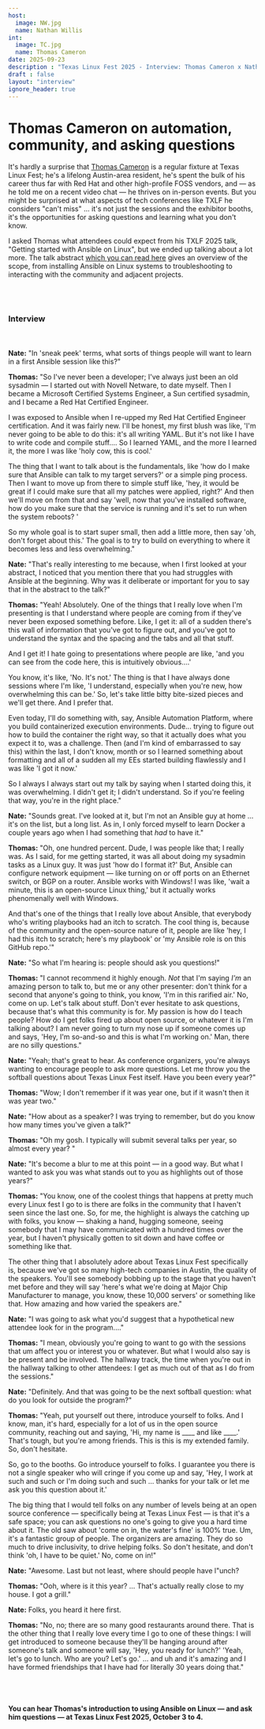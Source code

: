 ```yaml
---
host:
  image: NW.jpg
  name: Nathan Willis
int:
  image: TC.jpg
  name: Thomas Cameron
date: 2025-09-23
description : "Texas Linux Fest 2025 - Interview: Thomas Cameron x Nathan Willis"
draft : false
layout: "interview"
ignore_header: true
---
```


# Thomas Cameron on automation, community, and asking questions

It's hardly a surprise that [Thomas Cameron](https://2025.texaslinuxfest.org/speakers/thomas-cameron/) is a regular fixture at Texas Linux Fest; he's a lifelong Austin-area resident, he's spent the bulk of his career thus far with Red Hat and other high-profile FOSS vendors, and — as he told me on a recent video chat — he thrives on in-person events. But you might be surprised at what aspects of tech conferences like TXLF he considers "can't miss" ... it's not just the sessions and the exhibitor booths, it's the opportunities for asking questions and learning what you don't know.

I asked Thomas what attendees could expect from his TXLF 2025 talk, "Getting started with Ansible on Linux", but we ended up talking about a lot more. The talk abstract [which you can read here](https://2025.texaslinuxfest.org/talks/getting-started-with-ansible-on-linux/) gives an overview of the scope, from installing Ansible on Linux systems to troubleshooting to interacting with the community and adjacent projects.


<br /><br />
### Interview

<br /><br />
__Nate:__ "In 'sneak peek' terms, what sorts of things people will want to
learn in a first Ansible session like this?"

__Thomas:__ "So I've never been a developer; I've always just been an old
sysadmin — I started out with Novell Netware, to date myself. Then I
became a Microsoft Certified Systems Engineer, a Sun certified
sysadmin, and I became a Red Hat Certified Engineer.

I was exposed to Ansible when I re-upped my Red Hat Certified Engineer
certification. And it was fairly new. I'll be honest, my first
blush was like, 'I'm never going to be able to do this: it's all
writing YAML. But it's not like I have to write code and compile
stuff.... So I learned YAML, and the more I learned it, the more I was
like 'holy cow, this is cool.' 

The thing that I want to talk about is the fundamentals, like 'how
do I make sure that Ansible can talk to my target servers?' or a
simple ping process. Then I want to move up from there to simple stuff
like, 'hey, it would be great if I could make sure that all my
patches were applied, right?' And then we'll move on from that and
say 'well, now that you've installed software, how do you make sure
that the service is running and it's set to run when the system
reboots? '

So my whole goal is to start super small, then add a little more, then
say 'oh, don't forget about this.' The goal is to try to build on
everything to where it becomes less and less overwhelming."

__Nate:__ "That's really interesting to me because, when I first looked at
your abstract, I noticed that you mention there that you had struggles
with Ansible at the beginning. Why was it deliberate or important for
you to say that in the abstract to the talk?"

__Thomas:__ "Yeah! Absolutely. One of the things that I
really love when I'm presenting is that I understand
where people are coming from if they've never been exposed
something before. Like, I get it: all of a sudden there's this
wall of information that you've got to figure out, and you've got to
understand the syntax and the spacing and the tabs and all that
stuff.

And I get it! I hate going to presentations where people are like,
'and you can see from the code here, this is intuitively obvious....'

You know, it's like, 'No. It's not.' The thing is that I have
always done sessions where I'm like, 'I understand,
especially when you're new, how overwhelming this can be.' So,
let's take little bitty bite-sized pieces and we'll get there.
And I prefer that.

Even today, I'll do something with, say, Ansible Automation Platform,
where you build containerized execution environments. Dude... trying
to figure out how to build the container the right way, so that it
actually does what you expect it to, was a challenge. Then (and I'm
kind of embarrassed to say this) within the last, I don't know, month
or so I learned something about formatting and all of a sudden all my
EEs started building flawlessly and I was like 'I got it now.'

So I always I always start out my talk by saying when I started doing
this, it was overwhelming. I didn't get it; I didn't understand. So if
you're feeling that way, you're in the right place."

__Nate:__ "Sounds great. I've looked at it, but I'm not an Ansible guy at
home ... it's on the list, but a long list. As in, I only forced
myself to learn Docker a couple years ago when I had something that
<em>had</em> to have it."

__Thomas:__ "Oh, one hundred percent. Dude, I was people like that; I
really was. As I said, for me getting started, it was all about
doing my sysadmin tasks as a Linux guy. It was just 'how do I
format it?' But, Ansible can configure network equipment — like
turning on or off ports on an Ethernet switch, or BGP on a
router. Ansible works with Windows! I was like, 'wait a minute, this
is an  open-source Linux thing,' but it actually works phenomenally
well with Windows.

And that's one of the things that I really love about Ansible, that
everybody who's writing playbooks had an itch to scratch. The cool
thing is, because of the community and the open-source nature of it,
people are like 'hey, I had this itch to scratch; here's my playbook'
or 'my Ansible role is on this GitHub repo.'"

__Nate:__ "So what I'm hearing is: people should ask you questions!"

__Thomas:__ "I cannot recommend it highly enough. <em>Not</em> that I'm
saying <em>I'm</em> an amazing person to talk to, but me or any other
presenter: don't think for a second that anyone's going to think, you
know, 'I'm in this rarified air.' No, come on up. Let's  talk about
stuff. Don't ever hesitate to ask questions, because that's what this
community is for. My passion is how do I teach people? How do I get
folks fired up about open source, or whatever it is I'm talking about?
I am never going to turn my nose up if someone comes up and says,
'Hey,  I'm so-and-so and this is what I'm working on.' Man, there are
no silly questions."

__Nate:__ "Yeah; that's great to hear. As conference organizers, you're
always wanting to encourage people to ask more questions. Let me throw
you the softball questions about Texas Linux Fest itself. Have you
been every year?"

__Thomas:__ "Wow; I don't remember if it was year one, but if it wasn't
then it was year two."

__Nate:__ "How about as a speaker? I was trying to remember, but do you
know how many times you've given a talk?"

__Thomas:__ "Oh my gosh. I typically will submit several talks per year,
so almost every year? "

__Nate:__ "It's become a blur to me at this point — in a good way. But what
I wanted to ask you was what stands out to you as highlights out of
those years?"

__Thomas:__ "You know, one of the coolest things that happens at pretty
much every Linux fest I go to is there are folks in the community
that I haven't seen since the last one. So, for me, the highlight is
always the catching up with folks, you know — shaking a hand, hugging
someone, seeing somebody that I may have communicated with a hundred
times over the year, but I haven't physically gotten to sit down and
have coffee or something like that.

The other thing that I absolutely adore about Texas Linux Fest
specifically is, because we've got so many high-tech companies in
Austin, the quality of the speakers. You'll see somebody bobbing up to
the stage that you haven't met before and they will say 'here's what
we're doing at Major Chip Manufacturer to manage, you know, these
10,000 servers' or something like that. How amazing and how varied the
speakers are."

__Nate:__ "I was going to ask what you'd suggest that a hypothetical new
attendee look for in the program...."

__Thomas:__ "I mean, obviously you're going to want to go with the sessions
that um affect you or interest you or whatever. But what I would
also say is be present and be involved. The hallway track, the time
when you're out in the hallway talking to other attendees: I get as
much out of that as I do from the sessions."

__Nate:__ "Definitely. And that was going to be the next softball question:
what do you look for outside the program?"

__Thomas:__ "Yeah, put yourself out there, introduce yourself
to folks. And I know, man, it's hard, especially for a lot
of us in the open source community, reaching out and
saying, 'Hi, my name is ____ and like ____.' That's tough, but you're
among friends. This is this is my extended family. So, don't hesitate.

So, go to the booths. Go introduce yourself to folks. I guarantee you
there is not a single speaker who will cringe if you come up and
say, 'Hey, I work at such and such or I'm doing such and such ... 
thanks for your talk or let me ask you this question about it.'

The big thing that I would tell folks on any number of levels being at
an open source conference — specifically being at Texas Linux Fest —
is that it's a safe space; you can ask questions no one's going to give you
a hard time about it. The old saw about 'come on in, the water's fine'
is 100% true. Um, it's a fantastic group of people. The organizers are
amazing. They do so much to drive inclusivity, to drive helping
folks. So don't hesitate, and don't think 'oh, I have to be quiet.'
No, come on in!"

__Nate:__ "Awesome. Last but not least, where should people have l"unch?

__Thomas:__ "Ooh, where is it this year? ... That's actually really close
to my house. I got a grill."

__Nate:__ Folks, you heard it here first.

__Thomas:__ "No, no; there are so many good restaurants around there. That
is the other thing that I really love every time I go to one of these
things: I will get introduced to someone because they'll be hanging
around after someone's talk and someone will say, 'Hey, you ready for
lunch?' 'Yeah, let's go to lunch. Who are you? Let's go.' ... and uh
and it's amazing and I have formed friendships that I have had for
literally 30 years doing that."

<br />
<br />

<h4>You can hear Thomas's introduction to using Ansible on Linux — and ask
him questions — at Texas Linux Fest 2025, October 3 to 4.</h4>

